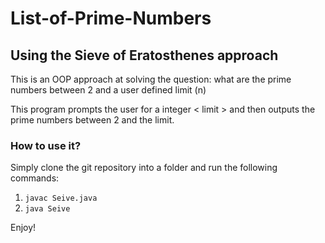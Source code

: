 # List-of-Prime-Numbers
## Using the Sieve of Eratosthenes approach

This is an OOP approach at solving the question: what are the prime numbers between 2 and a user defined limit (n)

This program prompts the user for a integer < limit > and then outputs the prime numbers between 2 and the limit. 

### How to use it?

Simply clone the git repository into a folder and run the following commands:
1. `javac Seive.java`
2. `java Seive`

Enjoy!